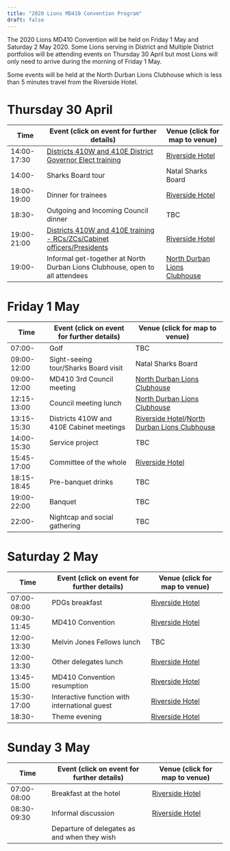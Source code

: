 ```yaml
---
title: "2020 Lions MD410 Convention Program"
draft: false
---
```


The 2020 Lions MD410 Convention will be held on Friday 1 May and Saturday 2 May 2020. Some Lions serving in District and Multiple District portfolios will be attending events on Thursday 30 April but most Lions will only need to arrive during the morning of Friday 1 May.

Some events will be held at the North Durban Lions Clubhouse which is less than 5 minutes travel from the Riverside Hotel.

# Thursday 30 April

Time          | Event (click on event for further details) | Venue (click for map to venue)
         -----|---  |---
14:00-17:30   | [Districts 410W and 410E District Governor Elect training](/events/dge_training) | [Riverside Hotel](/venue)
14:00-        | Sharks Board tour | Natal Sharks Board
18:00-19:00   | Dinner for trainees | [Riverside Hotel](/venue)
18:30-        | Outgoing and Incoming Council dinner | TBC
19:00-21:00   | [Districts 410W and 410E training - RCs/ZCs/Cabinet officers/Presidents](/events/training) | [Riverside Hotel](/venue)
19:00-        | Informal get-together at North Durban Lions Clubhouse, open to all attendees | [North Durban Lions Clubhouse](http://northdurbanlions.org.za/club-details/meetings-and-location)

# Friday 1 May

Time          | Event (click on event for further details) | Venue (click for map to venue)
         -----|--- |---
07:00-        | Golf | TBC
09:00-12:00   | Sight-seeing tour/Sharks Board visit | Natal Sharks Board
09:00-12:00   | MD410 3rd Council meeting | [North Durban Lions Clubhouse](http://northdurbanlions.org.za/club-details/meetings-and-location)
12:15-13:00   | Council meeting lunch | [North Durban Lions Clubhouse](http://northdurbanlions.org.za/club-details/meetings-and-location)
13:15-15:30   | Districts 410W and 410E Cabinet meetings | [Riverside Hotel](/venue)/[North Durban Lions Clubhouse](http://northdurbanlions.org.za/club-details/meetings-and-location)
14:00-15:30   | Service project | TBC
15:45-17:00   | Committee of the whole | [Riverside Hotel](/venue)
18:15-18:45   | Pre-banquet drinks | TBC
19:00-22:00   | Banquet | TBC
22:00-        | Nightcap and social gathering | TBC

# Saturday 2 May
Time          | Event (click on event for further details) | Venue (click for map to venue)
         -----|--- |---
07:00-08:00   | PDGs breakfast | [Riverside Hotel](/venue)
09:30-11:45   | MD410 Convention | [Riverside Hotel](/venue)
12:00-13:30   | Melvin Jones Fellows lunch | TBC
12:00-13:30   | Other delegates lunch | [Riverside Hotel](/venue)
13:45-15:00   | MD410 Convention resumption | [Riverside Hotel](/venue)
15:30-17:00   | Interactive function with international guest | [Riverside Hotel](/venue)
18:30-        | Theme evening | [Riverside Hotel](/venue)

# Sunday 3 May
Time          | Event  (click on event for further details) | Venue (click for map to venue)
         -----|--- |---
07:00-08:00   | Breakfast at the hotel | [Riverside Hotel](/venue)
08:30-09:30   | Informal discussion | [Riverside Hotel](/venue)
              | Departure of delegates as and when they wish

